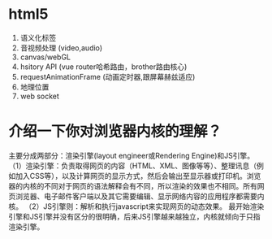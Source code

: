 # html5
1. 语义化标签
2. 音视频处理 (video,audio)
3. canvas/webGL
4. hsitory API (vue router哈希路由，brother路由核心)
5. requestAnimationFrame (动画定时器,跟屏幕赫兹适应)
6. 地理位置
7. web socket 

# 介绍一下你对浏览器内核的理解？
主要分成两部分：渲染引擎(layout engineer或Rendering Engine)和JS引擎。
（1）渲染引擎：负责取得网页的内容（HTML、XML、图像等等）、整理讯息（例如加入CSS等），以及计算网页的显示方式，然后会输出至显示器或打印机。浏览器的内核的不同对于网页的语法解释会有不同，所以渲染的效果也不相同。所有网页浏览器、电子邮件客户端以及其它需要编辑、显示网络内容的应用程序都需要内核。
（2）JS引擎则：解析和执行javascript来实现网页的动态效果。
最开始渲染引擎和JS引擎并没有区分的很明确，后来JS引擎越来越独立，内核就倾向于只指渲染引擎。